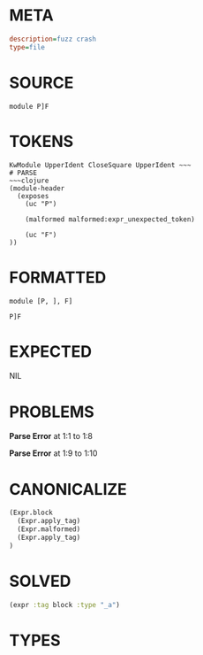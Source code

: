 # META
~~~ini
description=fuzz crash
type=file
~~~
# SOURCE
~~~roc
module P]F
~~~
# TOKENS
~~~text
KwModule UpperIdent CloseSquare UpperIdent ~~~
# PARSE
~~~clojure
(module-header
  (exposes
    (uc "P")

    (malformed malformed:expr_unexpected_token)

    (uc "F")
))
~~~
# FORMATTED
~~~roc
module [P, ], F]

P]F
~~~
# EXPECTED
NIL
# PROBLEMS
**Parse Error**
at 1:1 to 1:8

**Parse Error**
at 1:9 to 1:10

# CANONICALIZE
~~~clojure
(Expr.block
  (Expr.apply_tag)
  (Expr.malformed)
  (Expr.apply_tag)
)
~~~
# SOLVED
~~~clojure
(expr :tag block :type "_a")
~~~
# TYPES
~~~roc
~~~
